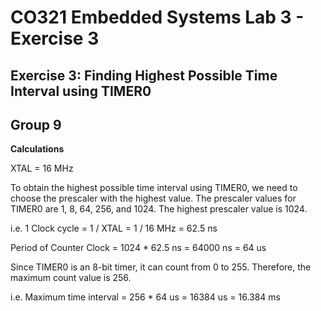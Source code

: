 # CO321 Embedded Systems Lab 3 - Exercise 3
## Exercise 3: Finding Highest Possible Time Interval using TIMER0
## Group 9

**Calculations**

XTAL = 16 MHz

To obtain the highest possible time interval using TIMER0, we need to choose the prescaler with the highest value. The prescaler values for TIMER0 are 1, 8, 64, 256, and 1024.
The highest prescaler value is 1024.

i.e. 1 Clock cycle = 1 / XTAL = 1 / 16 MHz = 62.5 ns

Period of Counter Clock = 1024 * 62.5 ns = 64000 ns = 64 us

Since TIMER0 is an 8-bit timer, it can count from 0 to 255. Therefore, the maximum count value is 256.

i.e. Maximum time interval = 256 * 64 us = 16384 us = 16.384 ms
